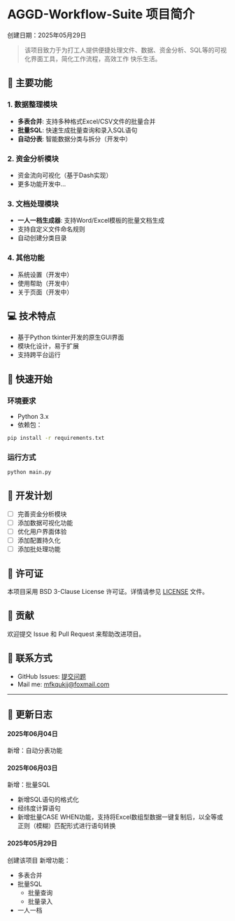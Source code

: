# AGGD-Workflow-Suite 项目简介
创建日期：2025年05月29日

> 该项目致力于为打工人提供便捷处理文件、数据、资金分析、SQL等的可视化界面工具，简化工作流程，高效工作 快乐生活。

## 🌟 主要功能

### 1. 数据整理模块
- **多表合并**: 支持多种格式Excel/CSV文件的批量合并
- **批量SQL**: 快速生成批量查询和录入SQL语句
- **自动分表**: 智能数据分类与拆分（开发中）

### 2. 资金分析模块
- 资金流向可视化（基于Dash实现）
- 更多功能开发中...

### 3. 文档处理模块
- **一人一档生成器**: 支持Word/Excel模板的批量文档生成
- 支持自定义文件命名规则
- 自动创建分类目录

### 4. 其他功能
- 系统设置（开发中）
- 使用帮助（开发中）
- 关于页面（开发中）

## 💻 技术特点
- 基于Python tkinter开发的原生GUI界面
- 模块化设计，易于扩展
- 支持跨平台运行

## 🚀 快速开始

### 环境要求
- Python 3.x
- 依赖包：
```bash
pip install -r requirements.txt
```

### 运行方式
```bash
python main.py
```

## 📝 开发计划
- [ ] 完善资金分析模块
- [ ] 添加数据可视化功能
- [ ] 优化用户界面体验
- [ ] 添加配置持久化
- [ ] 添加批处理功能

## 📄 许可证
本项目采用 BSD 3-Clause License 许可证。详情请参见 [LICENSE](LICENSE) 文件。

## 🤝 贡献
欢迎提交 Issue 和 Pull Request 来帮助改进项目。

## 📮 联系方式
- GitHub Issues: [提交问题](https://github.com/mfkqukjj/AGGD-Workflow-Suite/issues)
- Mail me: mfkqukjj@foxmail.com


----

## 📝 更新日志

#### 2025年06月04日
新增：自动分表功能

#### 2025年06月03日
新增：批量SQL
- 新增SQL语句的格式化
- 经纬度计算语句
- 新增批量CASE WHEN功能，支持将Excel数组型数据一键复制后，以全等或正则（模糊）匹配形式进行语句转换


#### 2025年05月29日

创建该项目
新增功能：
- 多表合并
- 批量SQL
  - 批量查询
  - 批量录入
- 一人一档
